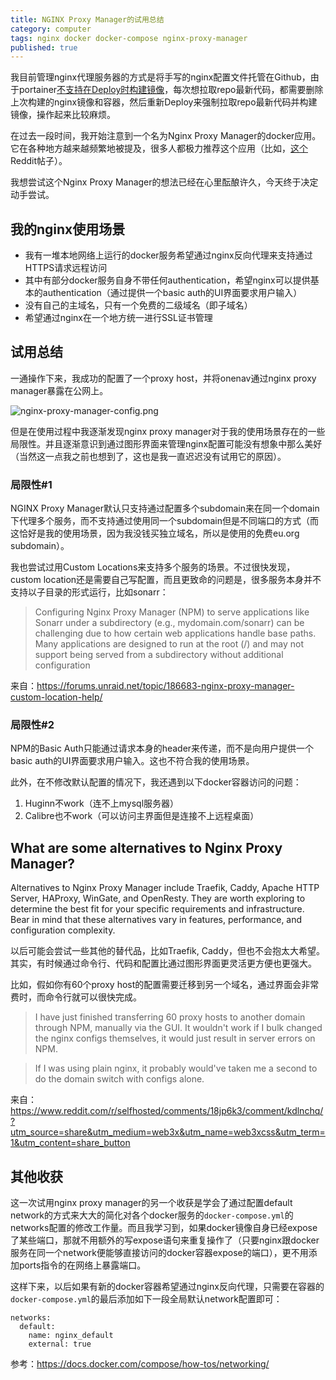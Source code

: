 ```yaml
---
title: NGINX Proxy Manager的试用总结
category: computer
tags: nginx docker docker-compose nginx-proxy-manager
published: true
---
```


我目前管理nginx代理服务器的方式是将手写的nginx配置文件托管在Github，由于portainer[不支持在Deploy时构建镜像](https://portal.portainer.io/knowledge/can-i-build-an-image-while-deploying-a-stack/application-from-git)，每次想拉取repo最新代码，都需要删除上次构建的nginx镜像和容器，然后重新Deploy来强制拉取repo最新代码并构建镜像，操作起来比较麻烦。

在过去一段时间，我开始注意到一个名为Nginx Proxy Manager的docker应用。它在各种地方越来越频繁地被提及，很多人都极力推荐这个应用（比如，[这个](https://www.reddit.com/r/selfhosted/comments/1dmh3mt/comment/l9vyc0t/?utm_source=share&utm_medium=web3x&utm_name=web3xcss&utm_term=1&utm_content=share_button)Reddit帖子）。

我想尝试这个Nginx Proxy Manager的想法已经在心里酝酿许久，今天终于决定动手尝试。

## 我的nginx使用场景

- 我有一堆本地网络上运行的docker服务希望通过nginx反向代理来支持通过HTTPS请求远程访问
- 其中有部分docker服务自身不带任何authentication，希望nginx可以提供基本的authentication（通过提供一个basic auth的UI界面要求用户输入）
- 没有自己的主域名，只有一个免费的二级域名（即子域名）
- 希望通过nginx在一个地方统一进行SSL证书管理

## 试用总结

一通操作下来，我成功的配置了一个proxy host，并将onenav通过nginx proxy manager暴露在公网上。

![nginx-proxy-manager-config.png]({{site.baseurl}}/assets/images/nginx-proxy-manager-config.png)

但是在使用过程中我逐渐发现nginx proxy manager对于我的使用场景存在的一些局限性。并且逐渐意识到通过图形界面来管理nginx配置可能没有想象中那么美好（当然这一点我之前也想到了，这也是我一直迟迟没有试用它的原因）。

### 局限性#1

NGINX Proxy Manager默认只支持通过配置多个subdomain来在同一个domain下代理多个服务，而不支持通过使用同一个subdomain但是不同端口的方式（而这恰好是我的使用场景，因为我没钱买独立域名，所以是使用的免费eu.org subdomain）。

我也尝试过用Custom Locations来支持多个服务的场景。不过很快发现，custom location还是需要自己写配置，而且更致命的问题是，很多服务本身并不支持以子目录的形式运行，比如sonarr：

> Configuring Nginx Proxy Manager (NPM) to serve applications like Sonarr under a subdirectory (e.g., mydomain.com/sonarr) can be challenging due to how certain web applications handle base paths. Many applications are designed to run at the root (/) and may not support being served from a subdirectory without additional configuration

来自：https://forums.unraid.net/topic/186683-nginx-proxy-manager-custom-location-help/

### 局限性#2

NPM的Basic Auth只能通过请求本身的header来传递，而不是向用户提供一个basic auth的UI界面要求用户输入。这也不符合我的使用场景。

此外，在不修改默认配置的情况下，我还遇到以下docker容器访问的问题：

1. Huginn不work（连不上mysql服务器）
1. Calibre也不work（可以访问主界面但是连接不上远程桌面）

## What are some alternatives to Nginx Proxy Manager? 

Alternatives to Nginx Proxy Manager include Traefik, Caddy, Apache HTTP Server, HAProxy, WinGate, and OpenResty. They are worth exploring to determine the best fit for your specific requirements and infrastructure. Bear in mind that these alternatives vary in features, performance, and configuration complexity.

以后可能会尝试一些其他的替代品，比如Traefik, Caddy，但也不会抱太大希望。其实，有时候通过命令行、代码和配置比通过图形界面更灵活更方便也更强大。

比如，假如你有60个proxy host的配置需要迁移到另一个域名，通过界面会非常费时，而命令行就可以很快完成。

> I have just finished transferring 60 proxy hosts to another domain through NPM, manually via the GUI. It wouldn't work if I bulk changed the nginx configs themselves, it would just result in server errors on NPM.

> If I was using plain nginx, it probably would've taken me a second to do the domain switch with configs alone.

来自：https://www.reddit.com/r/selfhosted/comments/18jp6k3/comment/kdlnchq/?utm_source=share&utm_medium=web3x&utm_name=web3xcss&utm_term=1&utm_content=share_button

## 其他收获

这一次试用nginx proxy manager的另一个收获是学会了通过配置default network的方式来大大的简化对各个docker服务的`docker-compose.yml`的networks配置的修改工作量。而且我学习到，如果docker镜像自身已经expose了某些端口，那就不用额外的写expose语句来重复操作了（只要nginx跟docker服务在同一个network便能够直接访问的docker容器expose的端口），更不用添加ports指令的在网络上暴露端口。

这样下来，以后如果有新的docker容器希望通过nginx反向代理，只需要在容器的`docker-compose.yml`的最后添加如下一段全局默认network配置即可：

```
networks:
  default:
    name: nginx_default
    external: true
```

参考：https://docs.docker.com/compose/how-tos/networking/
